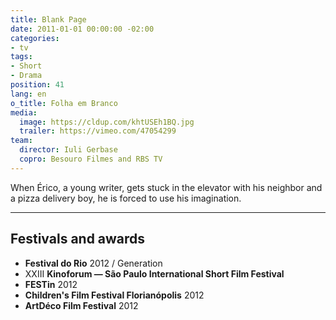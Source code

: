 ```yaml
---
title: Blank Page
date: 2011-01-01 00:00:00 -02:00
categories:
- tv
tags:
- Short
- Drama
position: 41
lang: en
o_title: Folha em Branco
media:
  image: https://cldup.com/khtUSEh1BQ.jpg
  trailer: https://vimeo.com/47054299
team:
  director: Iuli Gerbase
  copro: Besouro Filmes and RBS TV
---
```


When Érico, a young writer, gets stuck in the elevator with his neighbor and a pizza delivery boy, he is forced to use his imagination.

---

## Festivals and awards

* **Festival do Rio** 2012 / Generation
* XXIII **Kinoforum — São Paulo International Short Film Festival**
* **FESTin** 2012
* **Children's Film Festival Florianópolis** 2012
* **ArtDéco Film Festival** 2012
